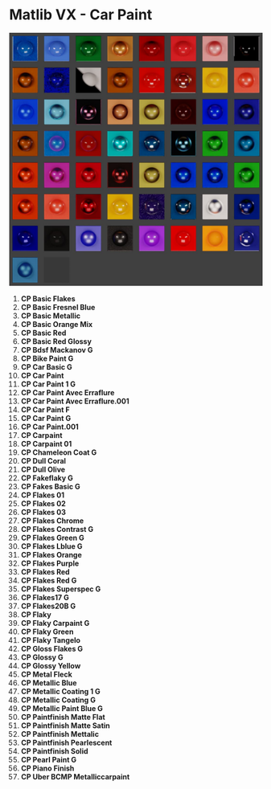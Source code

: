 # Matlib VX - Car Paint

![Matlib VX Car Paint](https://github.com/don1138/blender-materials/blob/main/Matlib-VX/JPG/Matlib-VX-Car-Paint.jpg)

1. **CP Basic Flakes**
1. **CP Basic Fresnel Blue**
1. **CP Basic Metallic**
1. **CP Basic Orange Mix**
1. **CP Basic Red**
1. **CP Basic Red Glossy**
1. **CP Bdsf Mackanov G**
1. **CP Bike Paint G**
1. **CP Car Basic G**
1. **CP Car Paint**
1. **CP Car Paint 1 G**
1. **CP Car Paint Avec Erraflure**
1. **CP Car Paint Avec Erraflure.001**
1. **CP Car Paint F**
1. **CP Car Paint G**
1. **CP Car Paint.001**
1. **CP Carpaint**
1. **CP Carpaint 01**
1. **CP Chameleon Coat G**
1. **CP Dull Coral**
1. **CP Dull Olive**
1. **CP Fakeflaky G**
1. **CP Fakes Basic G**
1. **CP Flakes 01**
1. **CP Flakes 02**
1. **CP Flakes 03**
1. **CP Flakes Chrome**
1. **CP Flakes Contrast G**
1. **CP Flakes Green G**
1. **CP Flakes Lblue G**
1. **CP Flakes Orange**
1. **CP Flakes Purple**
1. **CP Flakes Red**
1. **CP Flakes Red G**
1. **CP Flakes Superspec G**
1. **CP Flakes17 G**
1. **CP Flakes20B G**
1. **CP Flaky**
1. **CP Flaky Carpaint G**
1. **CP Flaky Green**
1. **CP Flaky Tangelo**
1. **CP Gloss Flakes G**
1. **CP Glossy G**
1. **CP Glossy Yellow**
1. **CP Metal Fleck**
1. **CP Metallic Blue**
1. **CP Metallic Coating 1 G**
1. **CP Metallic Coating G**
1. **CP Metallic Paint Blue G**
1. **CP Paintfinish Matte Flat**
1. **CP Paintfinish Matte Satin**
1. **CP Paintfinish Mettalic**
1. **CP Paintfinish Pearlescent**
1. **CP Paintfinish Solid**
1. **CP Pearl Paint G**
1. **CP Piano Finish**
1. **CP Uber BCMP Metalliccarpaint**
